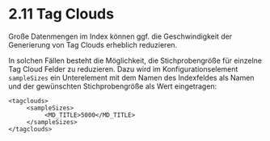 # 2.11 Tag Clouds

Große Datenmengen im Index können ggf. die Geschwindigkeit der Generierung von Tag Clouds erheblich reduzieren.

In solchen Fällen besteht die Möglichkeit, die Stichprobengröße für einzelne Tag Cloud Felder zu reduzieren. Dazu wird im Konfigurationselement `sampleSizes` ein Unterelement mit dem Namen des Indexfeldes als Namen und der gewünschten Stichprobengröße als Wert eingetragen:

```markup
<tagclouds>
     <sampleSizes>
          <MD_TITLE>5000</MD_TITLE>
     </sampleSizes>
</tagclouds>
```


